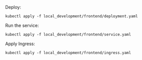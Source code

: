 Deploy:
```
kubectl apply -f local_development/frontend/deployment.yaml
```
Run the service:
```
kubectl apply -f local_development/frontend/service.yaml
```
Apply Ingress:
```
kubectl apply -f local_development/frontend/ingress.yaml
```